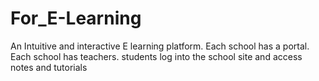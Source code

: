 # For_E-Learning
An Intuitive and interactive E learning platform. Each school has a portal. Each school has teachers. students log into the school site and access notes and tutorials
